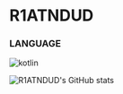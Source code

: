 # R1ATNDUD



### LANGUAGE
![kotlin](https://img.shields.io/badge/JavaScript-F7DF1E?style=for-the-badge&logo=JavaScript&logoColor=white)

![R1ATNDUD's GitHub stats](https://github-readme-stats.vercel.app/api?username=R1ATNDUD&hide=contribs,prs&show_icons=true&theme=graywhite)

